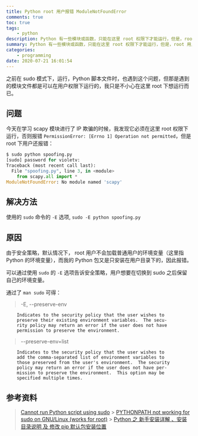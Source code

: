 ```yaml
---
title: Python root 用户报错 ModuleNotFoundError
comments: true
toc: true
tags:
    - python
description: Python 有一些模块或函数，只能在这里 root 权限下才能运行，但是，root 用户（sudo）运行，却报错 ModuleNotFoundError:No module named 'xxx'
summary: Python 有一些模块或函数，只能在这里 root 权限下才能运行，但是，root 用户（sudo）运行，却报错 ModuleNotFoundError:No module named 'xxx'
categories:
    - programming
date: 2020-07-21 16:01:54
---
```


之前在 sudo 模式下，运行，Python 脚本文件时，也遇到这个问题，但那是遇到的模块文件都是可以在用户权限下运行的，我只是不小心在这里 root 下想运行而已。

## 问题

今天在学习 scapy 模块进行了 IP 欺骗的时候，我发现它必须在这里 root 权限下运行，否则报错 `PermissionError: [Errno 1] Operation not permitted`，但是 root 下用户还报错：

```python
$ sudo python spoofing.py
[sudo] password for violetv:
Traceback (most recent call last):
  File "spoofing.py", line 3, in <module>
    from scapy.all import *
ModuleNotFoundError: No module named 'scapy'
```

## 解决方法

使用的 `sudo` 命令的 `-E` 选项, `sudo -E python spoofing.py`

## 原因

由于安全策略，默认情况下， root 用户不会加载普通用户的环境变量（这里指 Python 的环境变量），而我的 Python 包又是只安装在用户目录下的，因此报错。

可以通过使用 `sudo` 的 `-E` 选项告诉安全策略，用户想要在切换到 sudo 之后保留自己的环境变量。

通过了 `man sudo` 可得：

> -E, --preserve-env

        Indicates to the security policy that the user wishes to
        preserve their existing environment variables.  The secu‐
        rity policy may return an error if the user does not have
        permission to preserve the environment.

> --preserve-env=list

        Indicates to the security policy that the user wishes to
        add the comma-separated list of environment variables to
        those preserved from the user's environment.  The security
        policy may return an error if the user does not have per‐
        mission to preserve the environment.  This option may be
        specified multiple times.

## 参考资料

> [Cannot run Python script using sudo](https://stackoverflow.com/questions/50315645/cannot-run-python-script-using-sudo) > [PYTHONPATH not working for sudo on GNU/Linux (works for root)](https://stackoverflow.com/questions/7969540/pythonpath-not-working-for-sudo-on-gnu-linux-works-for-root) > [Python 之 新手安装详解 、安装目录说明 及 修改 pip 默认包安装位置](https://blog.csdn.net/ZCShouCSDN/article/details/84990674)
